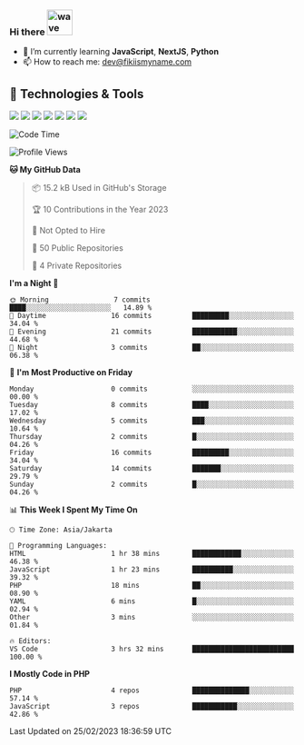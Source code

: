 ### Hi there <img src="https://i.ibb.co/q0Hx1KK/wave.gif" alt="wave" width="45px">

- 🌱 I’m currently learning **JavaScript**, **NextJS**, **Python**
- 📫 How to reach me: dev@fikiismyname.com

## 🔧 Technologies & Tools

![](https://img.shields.io/badge/OS-Linux-informational?style=flat&logo=linux&logoColor=white&color=2bbc8a)
![](https://img.shields.io/badge/OS-Windows-informational?style=flat&logo=windows&logoColor=white&color=2bbc8a)
![](https://img.shields.io/badge/OS-Android-informational?style=flat&logo=android&logoColor=white&color=2bbc8a)
![](https://img.shields.io/badge/Code-JavaScript-informational?style=flat&logo=javascript&logoColor=white&color=2bbc8a)
![](https://img.shields.io/badge/Code-Python-informational?style=flat&logo=python&logoColor=white&color=2bbc8a)
![](https://img.shields.io/badge/Code-Next-informational?style=flat&logo=next.js&logoColor=white&color=2bbc8a)
![](https://img.shields.io/badge/Shell-Bash-informational?style=flat&logo=gnu-bash&logoColor=white&color=2bbc8a)

<!--START_SECTION:waka-->
![Code Time](http://img.shields.io/badge/Code%20Time-58%20hrs%2028%20mins-blue)

![Profile Views](http://img.shields.io/badge/Profile%20Views-0-blue)

**🐱 My GitHub Data** 

> 📦 15.2 kB Used in GitHub's Storage 
 > 
> 🏆 10 Contributions in the Year 2023
 > 
> 🚫 Not Opted to Hire
 > 
> 📜 50 Public Repositories 
 > 
> 🔑 4 Private Repositories 
 > 
**I'm a Night 🦉** 

```text
🌞 Morning                7 commits           ████░░░░░░░░░░░░░░░░░░░░░   14.89 % 
🌆 Daytime                16 commits          █████████░░░░░░░░░░░░░░░░   34.04 % 
🌃 Evening                21 commits          ███████████░░░░░░░░░░░░░░   44.68 % 
🌙 Night                  3 commits           ██░░░░░░░░░░░░░░░░░░░░░░░   06.38 % 
```
📅 **I'm Most Productive on Friday** 

```text
Monday                   0 commits           ░░░░░░░░░░░░░░░░░░░░░░░░░   00.00 % 
Tuesday                  8 commits           ████░░░░░░░░░░░░░░░░░░░░░   17.02 % 
Wednesday                5 commits           ███░░░░░░░░░░░░░░░░░░░░░░   10.64 % 
Thursday                 2 commits           █░░░░░░░░░░░░░░░░░░░░░░░░   04.26 % 
Friday                   16 commits          █████████░░░░░░░░░░░░░░░░   34.04 % 
Saturday                 14 commits          ███████░░░░░░░░░░░░░░░░░░   29.79 % 
Sunday                   2 commits           █░░░░░░░░░░░░░░░░░░░░░░░░   04.26 % 
```


📊 **This Week I Spent My Time On** 

```text
🕑︎ Time Zone: Asia/Jakarta

💬 Programming Languages: 
HTML                     1 hr 38 mins        ████████████░░░░░░░░░░░░░   46.38 % 
JavaScript               1 hr 23 mins        ██████████░░░░░░░░░░░░░░░   39.32 % 
PHP                      18 mins             ██░░░░░░░░░░░░░░░░░░░░░░░   08.90 % 
YAML                     6 mins              █░░░░░░░░░░░░░░░░░░░░░░░░   02.94 % 
Other                    3 mins              ░░░░░░░░░░░░░░░░░░░░░░░░░   01.84 % 

🔥 Editors: 
VS Code                  3 hrs 32 mins       █████████████████████████   100.00 % 
```

**I Mostly Code in PHP** 

```text
PHP                      4 repos             ██████████████░░░░░░░░░░░   57.14 % 
JavaScript               3 repos             ███████████░░░░░░░░░░░░░░   42.86 % 
```




 Last Updated on 25/02/2023 18:36:59 UTC
<!--END_SECTION:waka-->
